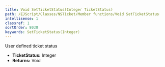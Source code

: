 ```yaml
---
title: Void SetTicketStatus(Integer TicketStatus)
path: /EJScript/Classes/NSTicket/Member functions/Void SetTicketStatus(Integer p_0)
intellisense: 1
classref: 1
sortOrder: 8030
keywords: SetTicketStatus(Integer)
---
```



User defined ticket status



* **TicketStatus:** Integer
* **Returns:** Void


